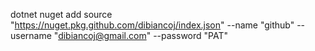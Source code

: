 dotnet nuget add source "https://nuget.pkg.github.com/dibiancoj/index.json" --name "github" --username "dibiancoj@gmail.com" --password "PAT"